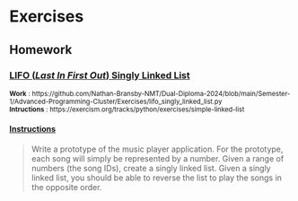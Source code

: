 # Exercises 

## Homework

<a href="https://github.com/Nathan-Bransby-NMT/Dual-Diploma-2024/blob/main/Semester-1/Advanced-Programming-Cluster/Exercises/lifo_singly_linked_list.py">
  <h3>LIFO (<i>Last In First Out</i>) Singly Linked List</h3>
</a>
<sub><b>Work</b> : https://github.com/Nathan-Bransby-NMT/Dual-Diploma-2024/blob/main/Semester-1/Advanced-Programming-Cluster/Exercises/lifo_singly_linked_list.py</sub>
<br>
<sub><b>Intructions</b> : https://exercism.org/tracks/python/exercises/simple-linked-list</sub>
<a href="https://exercism.org/tracks/python/exercises/simple-linked-list">
  <h4>Instructions</h4> 
</a>


> Write a prototype of the music player application.
> For the prototype, each song will simply be represented by a number. Given a range of numbers (the song IDs), create a singly linked list.
> Given a singly linked list, you should be able to reverse the list to play the songs in the opposite order.
